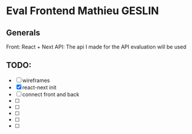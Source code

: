 # Eval Frontend Mathieu GESLIN

## Generals

Front: React + Next
API: The api I made for the API evaluation will be used

## TODO:

- [ ] wireframes
- [x] react-next init
- [ ] connect front and back
- [ ]
- [ ]
- [ ]
- [ ]
- [ ]